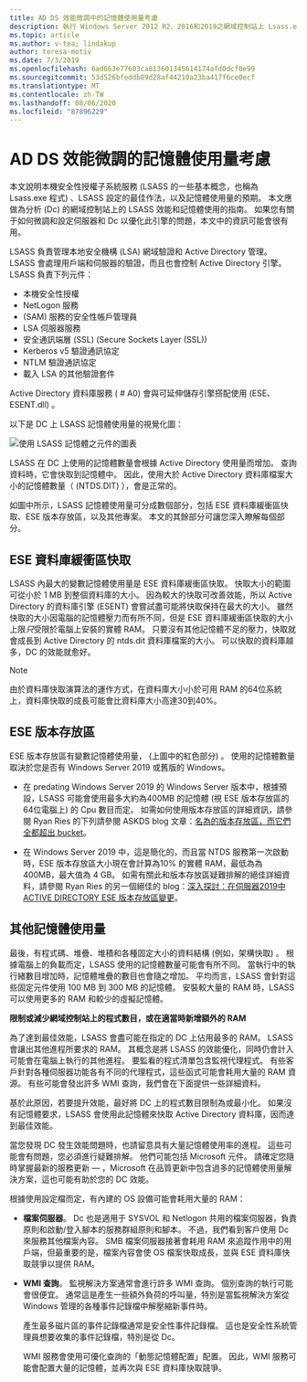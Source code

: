 ```yaml
---
title: AD DS 效能微調中的記憶體使用量考慮
description: 執行 Windows Server 2012 R2、2016和2019之網域控制站上 Lsass.exe 進程的記憶體使用量。
ms.topic: article
ms.author: v-tea; lindakup
author: teresa-motiv
ms.date: 7/3/2019
ms.openlocfilehash: 6ad663e77603ca813601345614174afd0dcf0e99
ms.sourcegitcommit: 53d526bfeddb89d28af44210a23ba417f6ce0ecf
ms.translationtype: MT
ms.contentlocale: zh-TW
ms.lasthandoff: 08/06/2020
ms.locfileid: "87896229"
---
```

# <a name="memory-usage-considerations-for-ad-ds-performance-tuning"></a>AD DS 效能微調的記憶體使用量考慮

本文說明本機安全性授權子系統服務 (LSASS 的一些基本概念，也稱為 Lsass.exe 程式) 、LSASS 設定的最佳作法，以及記憶體使用量的預期。 本文應做為分析 (Dc) 的網域控制站上的 LSASS 效能和記憶體使用的指南。 如果您有關于如何微調和設定伺服器和 Dc 以優化此引擎的問題，本文中的資訊可能會很有用。

LSASS 負責管理本地安全機構 (LSA) 網域驗證和 Active Directory 管理。 LSASS 會處理用戶端和伺服器的驗證，而且也會控制 Active Directory 引擎。 LSASS 負責下列元件：

- 本機安全性授權
- NetLogon 服務
-  (SAM) 服務的安全性帳戶管理員
- LSA 伺服器服務
- 安全通訊端層 (SSL) (Secure Sockets Layer (SSL))
- Kerberos v5 驗證通訊協定
- NTLM 驗證通訊協定
- 載入 LSA 的其他驗證套件

Active Directory 資料庫服務 ( # A0) 會與可延伸儲存引擎搭配使用 (ESE、ESENT.dll) 。

以下是 DC 上 LSASS 記憶體使用量的視覺化圖：

![使用 LSASS 記憶體之元件的圖表](media/domain-controller-lsass-memory-usage.png)

LSASS 在 DC 上使用的記憶體數量會根據 Active Directory 使用量而增加。 查詢資料時，它會快取到記憶體中。 因此，使用大於 Active Directory 資料庫檔案大小的記憶體數量（ (NTDS.DIT) ），會是正常的。

如圖中所示，LSASS 記憶體使用量可分成數個部分，包括 ESE 資料庫緩衝區快取、ESE 版本存放區，以及其他專案。 本文的其餘部分可讓您深入瞭解每個部分。

## <a name="ese-database-buffer-cache"></a>ESE 資料庫緩衝區快取
LSASS 內最大的變數記憶體使用量是 ESE 資料庫緩衝區快取。 快取大小的範圍可從小於 1 MB 到整個資料庫的大小。 因為較大的快取可改善效能，所以 Active Directory 的資料庫引擎 (ESENT) 會嘗試盡可能將快取保持在最大的大小。 雖然快取的大小因電腦的記憶體壓力而有所不同，但是 ESE 資料庫緩衝區快取的大小上限*只*受限於電腦上安裝的實體 RAM。 只要沒有其他記憶體不足的壓力，快取就會成長到 Active Directory 的 ntds.dit 資料庫檔案的大小。 可以快取的資料庫越多，DC 的效能就愈好。

> [!NOTE]
> 由於資料庫快取演算法的運作方式，在資料庫大小小於可用 RAM 的64位系統上，資料庫快取的成長可能會比資料庫大小高達30到40%。

## <a name="ese-version-store"></a>ESE 版本存放區

ESE 版本存放區有變數記憶體使用量， (上圖中的紅色部分) 。 使用的記憶體數量取決於您是否有 Windows Server 2019 或舊版的 Windows。

- 在 predating Windows Server 2019 的 Windows Server 版本中，根據預設，LSASS 可能會使用最多大約為400MB 的記憶體 (視 ESE 版本存放區的64位電腦上) 的 Cpu 數目而定。 如需如何使用版本存放區的詳細資訊，請參閱 Ryan Ries 的下列請參閱 ASKDS blog 文章：[名為的版本存放區，而它們全都超出 bucket](https://techcommunity.microsoft.com/t5/Ask-the-Directory-Services-Team/The-Version-Store-Called-and-They-8217-re-All-Out-of-Buckets/ba-p/400415)。

- 在 Windows Server 2019 中，這是簡化的，而且當 NTDS 服務第一次啟動時，ESE 版本存放區大小現在會計算為10% 的實體 RAM，最低為為400MB，最大值為 4 GB。 如需有關此和版本存放區疑難排解的絕佳詳細資料，請參閱 Ryan Ries 的另一個絕佳的 blog：[深入探討：在伺服器2019中 ACTIVE DIRECTORY ESE 版本存放區變更](https://techcommunity.microsoft.com/t5/Ask-the-Directory-Services-Team/Deep-Dive-Active-Directory-ESE-Version-Store-Changes-in-Server/ba-p/400510)。

## <a name="other-memory-use"></a>其他記憶體使用量

最後，有程式碼、堆疊、堆積和各種固定大小的資料結構 (例如，架構快取) 。 根據電腦上的負載而定，LSASS 使用的記憶體數量可能會有所不同。 當執行中的執行緒數目增加時，記憶體堆疊的數目也會隨之增加。 平均而言，LSASS 會針對這些固定元件使用 100 MB 到 300 MB 的記憶體。 安裝較大量的 RAM 時，LSASS 可以使用更多的 RAM 和較少的虛擬記憶體。

**限制或減少網域控制站上的程式數目，或在適當時新增額外的 RAM**

為了達到最佳效能，LSASS 會盡可能在指定的 DC 上佔用最多的 RAM。 LSASS 會讓出其他進程所要求的 RAM。 其概念是將 LSASS 的效能優化，同時仍會計入可能會在電腦上執行的其他進程。 要監看的程式清單包含監視代理程式。 有些客戶針對各種伺服器功能各有不同的代理程式，這些函式可能會耗用大量的 RAM 資源。 有些可能會發出許多 WMI 查詢，我們會在下面提供一些詳細資料。

基於此原因，若要提升效能，最好將 DC 上的程式數目限制為或最小化。 如果沒有記憶體要求，LSASS 會使用此記憶體來快取 Active Directory 資料庫，因而達到最佳效能。

當您發現 DC 發生效能問題時，也請留意具有大量記憶體使用率的進程。 這些可能會有問題，您必須進行疑難排解。 他們可能包括 Microsoft 元件。 請確定您隨時掌握最新的服務更新 &mdash; ，Microsoft 在品質更新中包含過多的記憶體使用量解決方案，這也可能有助於您的 DC 效能。

根據使用設定檔而定，有內建的 OS 設備可能會耗用大量的 RAM：

- **檔案伺服器**。 Dc 也是適用于 SYSVOL 和 Netlogon 共用的檔案伺服器，負責原則和啟動/登入腳本的服務群組原則和腳本。
  不過，我們看到客戶使用 Dc 來服務其他檔案內容。 SMB 檔案伺服器接著會耗用 RAM 來追蹤作用中的用戶端，但最重要的是，檔案內容會使 OS 檔案快取成長，並與 ESE 資料庫快取競爭以提供 RAM。

- **WMI 查詢**。 監視解決方案通常會進行許多 WMI 查詢。 個別查詢的執行可能會很便宜。 通常這是產生一些額外負荷的呼叫量，特別是當監視解決方案從 Windows 管理的各種事件記錄檔中解壓縮新事件時。

  產生最多磁片區的事件記錄檔通常是安全性事件記錄檔。 這也是安全性系統管理員想要收集的事件記錄檔，特別是從 Dc。

  WMI 服務會使用可優化查詢的「動態記憶體配置」配置。 因此，WMI 服務可能會配置大量的記憶體，並再次與 ESE 資料庫快取競爭。
